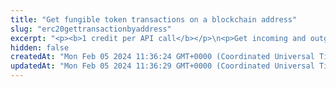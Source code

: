 ```yaml
---
title: "Get fungible token transactions on a blockchain address"
slug: "erc20gettransactionbyaddress"
excerpt: "<p><b>1 credit per API call</b></p>\n<p>Get incoming and outgoing transactions related to fungible tokens on a blockchain address.</p>\n<p>This API is supported for the following blockchains:</p>\n<ul>\n<li>Algorand</li>\n<li>Celo</li>\n<li>Ethereum</li>\n<li>Polygon</li>\n</ul>"
hidden: false
createdAt: "Mon Feb 05 2024 11:36:24 GMT+0000 (Coordinated Universal Time)"
updatedAt: "Mon Feb 05 2024 11:36:29 GMT+0000 (Coordinated Universal Time)"
---
```


